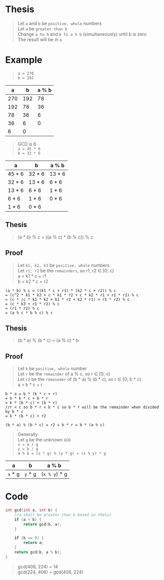 # Thesis
> Let `a` and `b` be `positive, whole` numbers  
> Let `a` be `greater than b`  
> Change `a to b` and `b to a % b` (simultaneously) until b is zero  
> The result will be in `a`  
# Example
> `a = 270`  
> `b = 192`  

|  a  |  b  | a % b |
| --- | --- | ----- |
| 270 | 192 | 78    |
| 192 | 78  | 36    |
| 78  | 36  | 6     |
| 36  | 6   | 0     |
| 6   | 0   |       |

> GCD is 6  
> `a = 45 * 6`  
> `b = 32 * 6` 

|   a    |   b    | a % b  |
| ------ | ------ | ------ |
| 45 * 6 | 32 * 6 | 13 * 6 |
| 32 * 6 | 13 * 6 | 6 * 6  |
| 13 * 6 | 6 * 6  | 1 * 6  |
| 6 * 6  | 1 * 6  | 0 * 6  |
| 1 * 6  | 0 * 6  |        |

## Thesis
> (a * b) % c = ((a % c) * (b % c)) % c

## Proof
> Let `k1, k2, k3` be `positive, whole` numbers  
> Let `r1, r2` be the `remainders`, so r1, r2 ∈ [0; c)  
> a = k1 * c + r1  
> b = k2 * c + r2  
```
(a * b) % c = ((k1 * c + r1) * (k2 * c + r2)) % c
= (c^2 * k1 * k2 + c * k1 * r2 + c * k2 * r1 + r1 * r2) % c
= (c * (c * k1 * k2 + k1 * r2 + k2 * r1) + r1 * r2) % c
= (c * k3 + r1 * r2) % c
= (r1 * r2) % c
= (a % c * b % c) % c
```

## Thesis
> (b * a) % (b * c) = (a % c) * b
## Proof
> Let `k` be `positive, whole` number  
> Let `r` be the `remainder` of a % c, so r ∈ [0; c)  
> Let `r2` be the `remainder` of (b * a) % (b * c), so r ∈ [0; b * c)  
> a = k * c + r    
```
b * a = b * (k * c + r)
= b * k * c + b * r 
= k * (b * c) + (b * r)
//r < c so b * r < b * c so b * r will be the remainder when divided by b * c
= k * (b * c) + r2

(b * a) % (b * c) = r2 = b * r = b * (a % c)
```

> Generally  
> Let `g` be the unknown `GCD`  
> `x = a / g`  
> `y = b / g`  
> `a % b = (x * g) % (y * g) = (x % y) * g`  

|    a    |    b    |     a % b     |
| ------- | ------- | ------------- |
| `x` * g | `y` * g | (`x % y`) * g |

# Code
```c++
int gcd(int a, int b) {
	//a shall be greater than b based on thesis
	if (a < b) {
		return gcd(b, a);
	}

	if (b == 0) {
		return a;
	}
	return gcd(b, a % b);
}
```
> gcd(406, 224) = 14  
> gcd(224, 406) = gcd(406, 224)  
